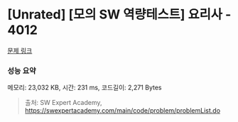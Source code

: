 # [Unrated] [모의 SW 역량테스트] 요리사 - 4012 

[문제 링크](https://swexpertacademy.com/main/code/problem/problemDetail.do?contestProbId=AWIeUtVakTMDFAVH) 

### 성능 요약

메모리: 23,032 KB, 시간: 231 ms, 코드길이: 2,271 Bytes



> 출처: SW Expert Academy, https://swexpertacademy.com/main/code/problem/problemList.do